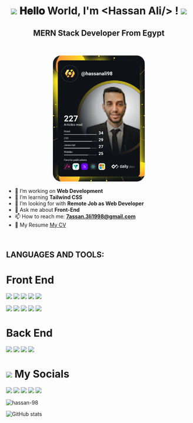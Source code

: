 <h1 align="center">
  <a target="_blank">
    <img src="https://github.com/JayantGoel001/JayantGoel001/blob/master/GIF/Earth.gif" width="24px" style="max-width:100%;">
  </a>
  𝐇𝐞𝐥𝐥𝐨 World, I'm &lt;Hassan Ali/&gt; !
  <a target="_blank">
    <img src="https://github.com/JayantGoel001/JayantGoel001/blob/master/GIF/Hi.gif" width="40px" />
  </a>
</h1>

<h2 align="center">MERN Stack Developer From Egypt</h2>

<br/>

<p align="center">
<a target="_blank" href="https://app.daily.dev/DailyDevTips">
  <img src="https://raw.githubusercontent.com/Hassan-98/Hassan-98/master/devcard.svg" width="250" alt="Hassan Ali's Dev Card"/>
</a>

<span align="left">
  
- 🔭 I’m working on **Web Development**
- 🌱 I’m learning **Tailwind CSS**
- 🤔 I’m looking for with **Remote Job as Web Developer**
- 💬 Ask me about **Front-End** 
- 📫 How to reach me: **7assan.3li1998@gmail.com**
- 📄 My Resume <a href="https://www.linkedin.com/ambry/?x-li-ambry-ep=AQKPriI_qVLxIAAAAYDqXD3MVCa4usugnta370KPJUOqFNSlcPGVh6lr83mpNHeKDafuik22vMADiJc4BpvUQLM8YRVgw7g45-L2-Fe0CXnB5SCcnLOSYZUDxmViFKt1HbZwlEBY5EDc2Z7ZLL7-5EL8tA_G-xI8jncHcLL-BaCuGuq41da_xcbMg5LMx-Zokep5ReF_hrRd-hQgWcRL0htMa5EGT_Y_3reUJ0LcZEqDcXXI94SysMQs3L_obBq6n4QTP3oZph7pzG7ry6kuXNyjVxO_ZE1UAxzZfaG17oN0upT3BqtdgEK1Fg0M7Eo_aChsMEC1QaEKwg32Iy-sGcNmfoR8eMSplZA22fhxWEM8_VdmfoovkWee9gnfoqvWyiEHxRCs6qWKQcXLzKNz2a3JxJS7KJSMIzmzq_RHwQSXjPLrbvjRafnG7INxphy13uMezolanWS67GR9VboEHYpxVGRdp8nlVBSRIKrSFIwP1lkwaoc9T4USTC1ibggJb_Wz49pu3Ez3LJxCD61QAi0rwspom1TOPv1tV7V4dmaAHNCkEvEqSbU4m73dFpmztTCcaA">My CV</a>
  
</span>
</p>

<br/>

## **LANGUAGES AND TOOLS:**  

<h1>Front End</h1>
<p float="left">
  <img src="https://img.shields.io/badge/HTML5-E34F26?style=for-the-badge&logo=html5&logoColor=white">
  <img src="https://img.shields.io/badge/CSS3-1572B6?style=for-the-badge&logo=css3&logoColor=white">
  <img src="https://img.shields.io/badge/JavaScript-323330?style=for-the-badge&logo=javascript&logoColor=F7DF1E">
  <img src="https://img.shields.io/badge/Bootstrap-563D7C?style=for-the-badge&logo=bootstrap&logoColor=white">
  <img src="https://img.shields.io/badge/Material%20UI-007FFF?style=for-the-badge&logo=mui&logoColor=white">
</p>
<p float="left">
  <img src="https://img.shields.io/badge/Sass-CC6699?style=for-the-badge&logo=sass&logoColor=white">
  <img src="https://img.shields.io/badge/Vue.js-35495E?style=for-the-badge&logo=vuedotjs&logoColor=4FC08D">
  <img src="https://img.shields.io/badge/React-20232A?style=for-the-badge&logo=react&logoColor=61DAFB">
  <img src="https://img.shields.io/badge/Redux-593D88?style=for-the-badge&logo=redux&logoColor=white">
  <img src="https://img.shields.io/badge/next.js-000000?style=for-the-badge&logo=nextdotjs&logoColor=white">
</p>

<h1>Back End</h1>
<p float="left">
<img src="https://img.shields.io/badge/Node.js-339933?style=for-the-badge&logo=nodedotjs&logoColor=white">
<img src="https://img.shields.io/badge/Express.js-000000?style=for-the-badge&logo=express&logoColor=white">
<img src="https://img.shields.io/badge/MongoDB-4EA94B?style=for-the-badge&logo=mongodb&logoColor=white">
<img src="https://img.shields.io/badge/npm-CB3837?style=for-the-badge&logo=npm&logoColor=white">
</p>

<h1><img src="https://media.giphy.com/media/2Wg89Ea84IMmkxMngo/giphy.gif" height="20"> My Socials</h1>
<p>
  <a href="mailto:7assan.3li1998@gmail.com" target="_blank"><img height="28" src = "https://img.shields.io/badge/gmail-c14438?&style=for-the-badge&logo=gmail&logoColor=white"></a>
  <a href="https://www.linkedin.com/in/hassan1998/" target="_blank"> <img height="28" src = "https://img.shields.io/badge/-LinkedIn-0e76a8?style=for-the-badge&logo=Linkedin&logoColor=white"></a>
  <a href="https://www.facebook.com/hassan2231998" target="_blank"><img height="28" src = "https://img.shields.io/badge/Facebook-1877F2?style=for-the-badge&logo=facebook&logoColor=white"></a>
  <a href="https://github.com/Hassan-98" target="_blank"><img height="28" src = "https://img.shields.io/badge/GitHub-100000?style=for-the-badge&logo=github&logoColor=white"></a>
  <a href="https://hassanali.tk/" target="_blank"><img height="28" src = "https://img.shields.io/badge/website-000000?style=for-the-badge&logo=About.me&logoColor=white`"></a>
</p>

<p align="left"> <img src="https://komarev.com/ghpvc/?username=hassan-98&label=Profile%20views&color=0e75b6&style=flat" alt="hassan-98" /> </p>

![GitHub stats](https://github-readme-stats.vercel.app/api?username=Hassan-98&show_icons=true) 
